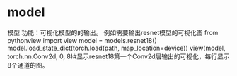 # model
模型
功能：可视化模型的的输出。
例如需要输出resnet模型的可视化图
from pythonview import view
model = models.resnet18()
model.load_state_dict(torch.load(path, map_location=device))
view(model, torch.nn.Conv2d, 0, 8)#显示resnet18第一个Conv2d层输出的可视化，每行显示8个通道的图。

